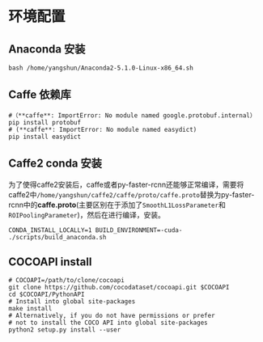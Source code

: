 # 环境配置

## Anaconda 安装
```
bash /home/yangshun/Anaconda2-5.1.0-Linux-x86_64.sh
```
## Caffe 依赖库
```
#（**caffe**: ImportError: No module named google.protobuf.internal）
pip install protobuf 
# (**caffe**: ImportError: No module named easydict)
pip install easydict 
```

## Caffe2 conda 安装

为了使得caffe2安装后，caffe或者py-faster-rcnn还能够正常编译，需要将caffe2中`/home/yangshun/caffe2/caffe/proto/caffe.proto`替换为py-faster-rcnn中的**caffe.proto**(主要区别在于添加了`SmoothL1LossParameter`和`ROIPoolingParameter`)，然后在进行编译，安装。

```
CONDA_INSTALL_LOCALLY=1 BUILD_ENVIRONMENT=-cuda- ./scripts/build_anaconda.sh
```
    
## COCOAPI install

```
# COCOAPI=/path/to/clone/cocoapi
git clone https://github.com/cocodataset/cocoapi.git $COCOAPI
cd $COCOAPI/PythonAPI
# Install into global site-packages
make install
# Alternatively, if you do not have permissions or prefer
# not to install the COCO API into global site-packages
python2 setup.py install --user
```
 
